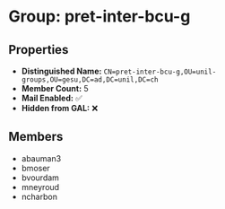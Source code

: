 # Group: pret-inter-bcu-g

## Properties

- **Distinguished Name:** `CN=pret-inter-bcu-g,OU=unil-groups,OU=gesu,DC=ad,DC=unil,DC=ch`
- **Member Count:** 5
- **Mail Enabled:** ✅
- **Hidden from GAL:** ❌

## Members

- abauman3
- bmoser
- bvourdam
- mneyroud
- ncharbon
